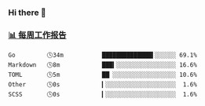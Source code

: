 ### Hi there 👋

<!-- waka-box start -->
### <a href="https://gist.github.com/b3f90cfdb958d2401b019f821c34c859" target="_blank">📊 每周工作报告</a>
```text
Go         🕓34m           ██████████████▌░░░░░░ 69.1%
Markdown   🕓8m            ███▍░░░░░░░░░░░░░░░░░ 16.6%
TOML       🕓5m            ██▏░░░░░░░░░░░░░░░░░░ 10.6%
Other      🕓0s            ▎░░░░░░░░░░░░░░░░░░░░  1.6%
SCSS       🕓0s            ▎░░░░░░░░░░░░░░░░░░░░  1.6%
```
<!-- waka-box end -->

<!--
**yiningv/yiningv** is a ✨ _special_ ✨ repository because its `README.md` (this file) appears on your GitHub profile.
Here are some ideas to get you started:
- 🔭 I’m currently working on ...
- 🌱 I’m currently learning ...
- 👯 I’m looking to collaborate on ...
- 🤔 I’m looking for help with ...
- 💬 Ask me about ...
- 📫 How to reach me: ...
- 😄 Pronouns: ...
- ⚡ Fun fact: ...
-->
